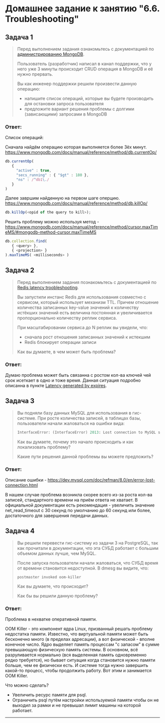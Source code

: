 # Домашнее задание к занятию "6.6. Troubleshooting"

## Задача 1

>Перед выполнением задания ознакомьтесь с документацией по [администрированию MongoDB](https://docs.mongodb.com/manual/administration/).
>
>Пользователь (разработчик) написал в канал поддержки, что у него уже 3 минуты происходит CRUD операция в MongoDB и её 
нужно прервать. 
>
>Вы как инженер поддержки решили произвести данную операцию:
>- напишите список операций, которые вы будете производить для остановки запроса пользователя
>- предложите вариант решения проблемы с долгими (зависающими) запросами в MongoDB
### Ответ:
Список операций:

Сначала найдём операцию которая выполняется более 3ёх минут.
https://www.mongodb.com/docs/manual/reference/method/db.currentOp/
``` js
db.currentOp(
   {
     "active" : true,
     "secs_running" : { "$gt" : 180 },
     "ns" : /^db1\./
   }
)
```

Далее завршим найденную на первом шаге оперцию.
https://www.mongodb.com/docs/manual/reference/method/db.killOp/
``` js
db.killOp(<opid of the query to kill>);
```

Решить проблему можно используя метод - https://www.mongodb.com/docs/manual/reference/method/cursor.maxTimeMS/#mongodb-method-cursor.maxTimeMS
``` js
db.collection.find(
   { <query> },
   { <projection> }
).maxTimeMS( <milliseconds> )
```

## Задача 2

>Перед выполнением задания познакомьтесь с документацией по [Redis latency troobleshooting](https://redis.io/topics/latency).
>
>Вы запустили инстанс Redis для использования совместно с сервисом, который использует механизм TTL. 
Причем отношение количества записанных key-value значений к количеству истёкших значений есть величина постоянная и
увеличивается пропорционально количеству реплик сервиса. 
>
>При масштабировании сервиса до N реплик вы увидели, что:
>- сначала рост отношения записанных значений к истекшим
>- Redis блокирует операции записи
>
>Как вы думаете, в чем может быть проблема?

### Ответ:

Думаю проблема может быть связанна с ростом кол-ва ключей чей срок исеткает в одно и тоже время. Данная ситуация подробно описанна в пункте [Latency generated by expires](https://redis.io/docs/management/optimization/latency/).
 
## Задача 3

>Вы подняли базу данных MySQL для использования в гис-системе. При росте количества записей, в таблицах базы,
пользователи начали жаловаться на ошибки вида:
>```python
>InterfaceError: (InterfaceError) 2013: Lost connection to MySQL server during query u'SELECT..... '
>```
>
>Как вы думаете, почему это начало происходить и как локализовать проблему?
>
>Какие пути решения данной проблемы вы можете предложить?

### Ответ:
Описание ошибки - https://dev.mysql.com/doc/refman/8.0/en/error-lost-connection.html

В нашем случае проблема возникла скорее всего из-за роста кол-ва записей, стандартного времени на приём ответа не хватает. В официальной документации есть рекомендация - увеличить значение net_read_timeout с 30 секунд по умолчанию до 60 секунд или более, достаточного для завершения передачи данных.

## Задача 4


>Вы решили перевести гис-систему из задачи 3 на PostgreSQL, так как прочитали в документации, что эта СУБД работает с 
большим объемом данных лучше, чем MySQL.
>
>После запуска пользователи начали жаловаться, что СУБД время от времени становится недоступной. В dmesg вы видите, что:
>
>`postmaster invoked oom-killer`
>
>Как вы думаете, что происходит?
>
>Как бы вы решили данную проблему?

### Ответ:

Проблема в нехватке оперативной памяти. 

OOM Killer - это компонент ядра Linux, призванный решать проблему недостатка памяти. Известно, что виртуальной памяти может быть бесконечно много (в пределах адресации), а вот физической - вполне конечное число. Ядро выделяет память процессам "с запасом" в сумме превышающую физическую память системы. В основном, всё разруливается нормально (вся выделенная память одновременно редко требуется), но бывает ситуация когда становится нужно памяти больше, чем ее физически есть. И системе тогда нужно завершить какой-то процесс, чтобы продолжить работу. Вот этим и занимается OOM Killer.

Что можно сделать?
- Увеличить ресурс памяти для psql.
- Ограничить psql путём настройки используемой памяти чтобы он не выходил за рамки и не превышал лимит машины на которой работает.

---